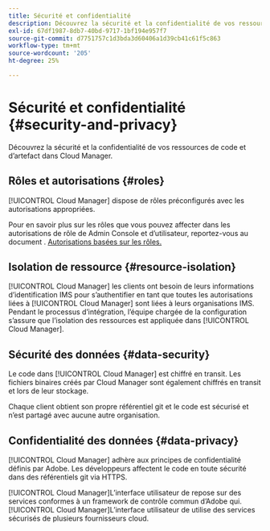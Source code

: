 ```yaml
---
title: Sécurité et confidentialité
description: Découvrez la sécurité et la confidentialité de vos ressources de code et d’artefact dans Cloud Manager.
exl-id: 67df1987-8db7-40bd-9717-1bf194e957f7
source-git-commit: d7751757c1d3bda3d60406a1d39cb41c61f5c863
workflow-type: tm+mt
source-wordcount: '205'
ht-degree: 25%

---
```



# Sécurité et confidentialité {#security-and-privacy}

Découvrez la sécurité et la confidentialité de vos ressources de code et d’artefact dans Cloud Manager.

## Rôles et autorisations {#roles}

[!UICONTROL Cloud Manager] dispose de rôles préconfigurés avec les autorisations appropriées.

Pour en savoir plus sur les rôles que vous pouvez affecter dans les autorisations de rôle de Admin Console et d’utilisateur, reportez-vous au document . [Autorisations basées sur les rôles.](/help/requirements/role-based-permissions.md)

## Isolation de ressource {#resource-isolation}

[!UICONTROL Cloud Manager] les clients ont besoin de leurs informations d’identification IMS pour s’authentifier en tant que toutes les autorisations liées à [!UICONTROL Cloud Manager] sont liées à leurs organisations IMS. Pendant le processus d’intégration, l’équipe chargée de la configuration s’assure que l’isolation des ressources est appliquée dans [!UICONTROL Cloud Manager].

## Sécurité des données {#data-security}

Le code dans [!UICONTROL Cloud Manager] est chiffré en transit. Les fichiers binaires créés par Cloud Manager sont également chiffrés en transit et lors de leur stockage.

Chaque client obtient son propre référentiel git et le code est sécurisé et n’est partagé avec aucune autre organisation.

## Confidentialité des données {#data-privacy}

[!UICONTROL Cloud Manager] adhère aux principes de confidentialité définis par Adobe. Les développeurs affectent le code en toute sécurité dans des référentiels git via HTTPS.

[!UICONTROL Cloud Manager]L’interface utilisateur de repose sur des services conformes à un framework de contrôle commun d’Adobe qui. [!UICONTROL Cloud Manager]L’interface utilisateur de utilise des services sécurisés de plusieurs fournisseurs cloud.
